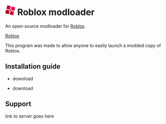 <h1>
    <img src="GitHub Files/Images/modloader.png" height="32" alt="logo" longdesc="w3html.txt"/> Roblox modloader
</h1>

An open-source modloader for <a href="https://www.roblox.com">Roblox</a>.

[Roblox](https://www.roblox.com)

This program was made to allow anyone to easily launch a modded copy of Roblox.


Installation guide
----------------------------------------------------------------

- download
+ download



Support
----------------------------------------------------------------
link to server goes here